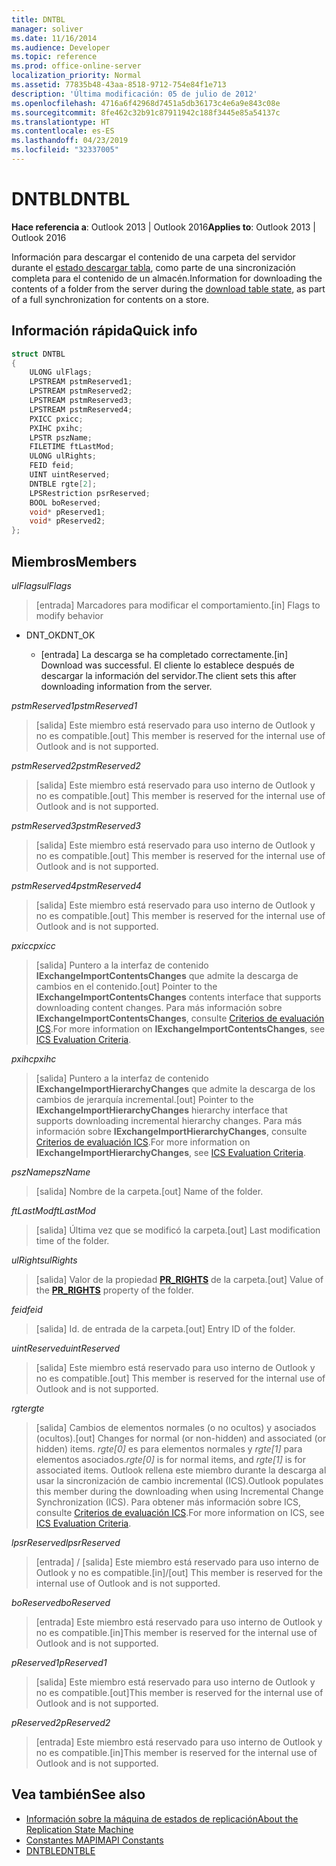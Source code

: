 ```yaml
---
title: DNTBL
manager: soliver
ms.date: 11/16/2014
ms.audience: Developer
ms.topic: reference
ms.prod: office-online-server
localization_priority: Normal
ms.assetid: 77835b48-43aa-8518-9712-754e84f1e713
description: 'Última modificación: 05 de julio de 2012'
ms.openlocfilehash: 4716a6f42968d7451a5db36173c4e6a9e843c08e
ms.sourcegitcommit: 8fe462c32b91c87911942c188f3445e85a54137c
ms.translationtype: HT
ms.contentlocale: es-ES
ms.lasthandoff: 04/23/2019
ms.locfileid: "32337005"
---
```

# <a name="dntbl"></a><span data-ttu-id="b6d37-103">DNTBL</span><span class="sxs-lookup"><span data-stu-id="b6d37-103">DNTBL</span></span>
 
<span data-ttu-id="b6d37-104">**Hace referencia a**: Outlook 2013 | Outlook 2016</span><span class="sxs-lookup"><span data-stu-id="b6d37-104">**Applies to**: Outlook 2013 | Outlook 2016</span></span> 
  
<span data-ttu-id="b6d37-105">Información para descargar el contenido de una carpeta del servidor durante el [estado descargar tabla](download-table-state.md), como parte de una sincronización completa para el contenido de un almacén.</span><span class="sxs-lookup"><span data-stu-id="b6d37-105">Information for downloading the contents of a folder from the server during the [download table state](download-table-state.md), as part of a full synchronization for contents on a store.</span></span>
  
## <a name="quick-info"></a><span data-ttu-id="b6d37-106">Información rápida</span><span class="sxs-lookup"><span data-stu-id="b6d37-106">Quick info</span></span>

```cpp
struct DNTBL 
{ 
    ULONG ulFlags; 
    LPSTREAM pstmReserved1; 
    LPSTREAM pstmReserved2; 
    LPSTREAM pstmReserved3; 
    LPSTREAM pstmReserved4; 
    PXICC pxicc; 
    PXIHC pxihc; 
    LPSTR pszName; 
    FILETIME ftLastMod; 
    ULONG ulRights; 
    FEID feid; 
    UINT uintReserved; 
    DNTBLE rgte[2]; 
    LPSRestriction psrReserved; 
    BOOL boReserved; 
    void* pReserved1; 
    void* pReserved2; 
};

```

## <a name="members"></a><span data-ttu-id="b6d37-107">Miembros</span><span class="sxs-lookup"><span data-stu-id="b6d37-107">Members</span></span>

<span data-ttu-id="b6d37-108">_ulFlags_</span><span class="sxs-lookup"><span data-stu-id="b6d37-108">_ulFlags_</span></span>
  
> <span data-ttu-id="b6d37-109">[entrada] Marcadores para modificar el comportamiento.</span><span class="sxs-lookup"><span data-stu-id="b6d37-109">[in] Flags to modify behavior</span></span> 
    
  - <span data-ttu-id="b6d37-110">DNT_OK</span><span class="sxs-lookup"><span data-stu-id="b6d37-110">DNT_OK</span></span>
    
    - <span data-ttu-id="b6d37-111">[entrada] La descarga se ha completado correctamente.</span><span class="sxs-lookup"><span data-stu-id="b6d37-111">[in] Download was successful.</span></span> <span data-ttu-id="b6d37-112">El cliente lo establece después de descargar la información del servidor.</span><span class="sxs-lookup"><span data-stu-id="b6d37-112">The client sets this after downloading information from the server.</span></span>
    
<span data-ttu-id="b6d37-113">_pstmReserved1_</span><span class="sxs-lookup"><span data-stu-id="b6d37-113">_pstmReserved1_</span></span>
  
> <span data-ttu-id="b6d37-114">[salida] Este miembro está reservado para uso interno de Outlook y no es compatible.</span><span class="sxs-lookup"><span data-stu-id="b6d37-114">[out] This member is reserved for the internal use of Outlook and is not supported.</span></span> 
    
<span data-ttu-id="b6d37-115">_pstmReserved2_</span><span class="sxs-lookup"><span data-stu-id="b6d37-115">_pstmReserved2_</span></span>
  
> <span data-ttu-id="b6d37-116">[salida] Este miembro está reservado para uso interno de Outlook y no es compatible.</span><span class="sxs-lookup"><span data-stu-id="b6d37-116">[out] This member is reserved for the internal use of Outlook and is not supported.</span></span> 
    
<span data-ttu-id="b6d37-117">_pstmReserved3_</span><span class="sxs-lookup"><span data-stu-id="b6d37-117">_pstmReserved3_</span></span>
  
> <span data-ttu-id="b6d37-118">[salida] Este miembro está reservado para uso interno de Outlook y no es compatible.</span><span class="sxs-lookup"><span data-stu-id="b6d37-118">[out] This member is reserved for the internal use of Outlook and is not supported.</span></span> 
    
<span data-ttu-id="b6d37-119">_pstmReserved4_</span><span class="sxs-lookup"><span data-stu-id="b6d37-119">_pstmReserved4_</span></span>
  
> <span data-ttu-id="b6d37-120">[salida] Este miembro está reservado para uso interno de Outlook y no es compatible.</span><span class="sxs-lookup"><span data-stu-id="b6d37-120">[out] This member is reserved for the internal use of Outlook and is not supported.</span></span> 
    
<span data-ttu-id="b6d37-121">_pxicc_</span><span class="sxs-lookup"><span data-stu-id="b6d37-121">_pxicc_</span></span>
  
>  <span data-ttu-id="b6d37-122">[salida] Puntero a la interfaz de contenido **IExchangeImportContentsChanges** que admite la descarga de cambios en el contenido.</span><span class="sxs-lookup"><span data-stu-id="b6d37-122">[out] Pointer to the **IExchangeImportContentsChanges** contents interface that supports downloading content changes.</span></span> <span data-ttu-id="b6d37-123">Para más información sobre **IExchangeImportContentsChanges**, consulte [Criterios de evaluación ICS](https://msdn.microsoft.com/library/aa579252%28EXCHG.80%29.aspx).</span><span class="sxs-lookup"><span data-stu-id="b6d37-123">For more information on **IExchangeImportContentsChanges**, see [ICS Evaluation Criteria](https://msdn.microsoft.com/library/aa579252%28EXCHG.80%29.aspx).</span></span>
    
<span data-ttu-id="b6d37-124">_pxihc_</span><span class="sxs-lookup"><span data-stu-id="b6d37-124">_pxihc_</span></span>
  
>  <span data-ttu-id="b6d37-125">[salida] Puntero a la interfaz de contenido **IExchangeImportHierarchyChanges** que admite la descarga de los cambios de jerarquía incremental.</span><span class="sxs-lookup"><span data-stu-id="b6d37-125">[out] Pointer to the **IExchangeImportHierarchyChanges** hierarchy interface that supports downloading incremental hierarchy changes.</span></span> <span data-ttu-id="b6d37-126">Para más información sobre **IExchangeImportHierarchyChanges**, consulte [Criterios de evaluación ICS](https://msdn.microsoft.com/library/aa579252%28EXCHG.80%29.aspx).</span><span class="sxs-lookup"><span data-stu-id="b6d37-126">For more information on **IExchangeImportHierarchyChanges**, see [ICS Evaluation Criteria](https://msdn.microsoft.com/library/aa579252%28EXCHG.80%29.aspx).</span></span>
    
<span data-ttu-id="b6d37-127">_pszName_</span><span class="sxs-lookup"><span data-stu-id="b6d37-127">_pszName_</span></span>
  
>  <span data-ttu-id="b6d37-128">[salida] Nombre de la carpeta.</span><span class="sxs-lookup"><span data-stu-id="b6d37-128">[out] Name of the folder.</span></span> 
    
<span data-ttu-id="b6d37-129">_ftLastMod_</span><span class="sxs-lookup"><span data-stu-id="b6d37-129">_ftLastMod_</span></span>
  
>  <span data-ttu-id="b6d37-130">[salida] Última vez que se modificó la carpeta.</span><span class="sxs-lookup"><span data-stu-id="b6d37-130">[out] Last modification time of the folder.</span></span> 
    
<span data-ttu-id="b6d37-131">_ulRights_</span><span class="sxs-lookup"><span data-stu-id="b6d37-131">_ulRights_</span></span>
  
>  <span data-ttu-id="b6d37-132">[salida] Valor de la propiedad **[PR_RIGHTS](https://msdn.microsoft.com/library/ee238052%28v=EXCHG.80%29.aspx)** de la carpeta.</span><span class="sxs-lookup"><span data-stu-id="b6d37-132">[out] Value of the **[PR_RIGHTS](https://msdn.microsoft.com/library/ee238052%28v=EXCHG.80%29.aspx)** property of the folder.</span></span> 
    
<span data-ttu-id="b6d37-133">_feid_</span><span class="sxs-lookup"><span data-stu-id="b6d37-133">_feid_</span></span>
  
>  <span data-ttu-id="b6d37-134">[salida] Id. de entrada de la carpeta.</span><span class="sxs-lookup"><span data-stu-id="b6d37-134">[out] Entry ID of the folder.</span></span> 
    
<span data-ttu-id="b6d37-135">_uintReserved_</span><span class="sxs-lookup"><span data-stu-id="b6d37-135">_uintReserved_</span></span>
  
>  <span data-ttu-id="b6d37-136">[salida] Este miembro está reservado para uso interno de Outlook y no es compatible.</span><span class="sxs-lookup"><span data-stu-id="b6d37-136">[out] This member is reserved for the internal use of Outlook and is not supported.</span></span> 
    
<span data-ttu-id="b6d37-137">_rgte_</span><span class="sxs-lookup"><span data-stu-id="b6d37-137">_rgte_</span></span>
  
> <span data-ttu-id="b6d37-138">[salida] Cambios de elementos normales (o no ocultos) y asociados (ocultos).</span><span class="sxs-lookup"><span data-stu-id="b6d37-138">[out] Changes for normal (or non-hidden) and associated (or hidden) items.</span></span>  <span data-ttu-id="b6d37-139">*rgte[0]* es para elementos normales y *rgte[1]* para elementos asociados.</span><span class="sxs-lookup"><span data-stu-id="b6d37-139">*rgte[0]*  is for normal items, and  *rgte[1]*  is for associated items.</span></span> <span data-ttu-id="b6d37-140">Outlook rellena este miembro durante la descarga al usar la sincronización de cambio incremental (ICS).</span><span class="sxs-lookup"><span data-stu-id="b6d37-140">Outlook populates this member during the downloading when using Incremental Change Synchronization (ICS).</span></span> <span data-ttu-id="b6d37-141">Para obtener más información sobre ICS, consulte [Criterios de evaluación ICS](https://msdn.microsoft.com/library/aa579252%28EXCHG.80%29.aspx).</span><span class="sxs-lookup"><span data-stu-id="b6d37-141">For more information on ICS, see [ICS Evaluation Criteria](https://msdn.microsoft.com/library/aa579252%28EXCHG.80%29.aspx).</span></span>
    
<span data-ttu-id="b6d37-142">_lpsrReserved_</span><span class="sxs-lookup"><span data-stu-id="b6d37-142">_lpsrReserved_</span></span>
  
>  <span data-ttu-id="b6d37-143">[entrada] / [salida] Este miembro está reservado para uso interno de Outlook y no es compatible.</span><span class="sxs-lookup"><span data-stu-id="b6d37-143">[in]/[out] This member is reserved for the internal use of Outlook and is not supported.</span></span> 
    
<span data-ttu-id="b6d37-144">_boReserved_</span><span class="sxs-lookup"><span data-stu-id="b6d37-144">_boReserved_</span></span>
  
>  <span data-ttu-id="b6d37-145">[entrada] Este miembro está reservado para uso interno de Outlook y no es compatible.</span><span class="sxs-lookup"><span data-stu-id="b6d37-145">[in]This member is reserved for the internal use of Outlook and is not supported.</span></span> 
    
<span data-ttu-id="b6d37-146">_pReserved1_</span><span class="sxs-lookup"><span data-stu-id="b6d37-146">_pReserved1_</span></span>
  
>  <span data-ttu-id="b6d37-147">[salida] Este miembro está reservado para uso interno de Outlook y no es compatible.</span><span class="sxs-lookup"><span data-stu-id="b6d37-147">[out]This member is reserved for the internal use of Outlook and is not supported.</span></span> 
    
<span data-ttu-id="b6d37-148">_pReserved2_</span><span class="sxs-lookup"><span data-stu-id="b6d37-148">_pReserved2_</span></span>
  
>  <span data-ttu-id="b6d37-149">[entrada] Este miembro está reservado para uso interno de Outlook y no es compatible.</span><span class="sxs-lookup"><span data-stu-id="b6d37-149">[in]This member is reserved for the internal use of Outlook and is not supported.</span></span> 
    
## <a name="see-also"></a><span data-ttu-id="b6d37-150">Vea también</span><span class="sxs-lookup"><span data-stu-id="b6d37-150">See also</span></span>

- [<span data-ttu-id="b6d37-151">Información sobre la máquina de estados de replicación</span><span class="sxs-lookup"><span data-stu-id="b6d37-151">About the Replication State Machine</span></span>](about-the-replication-state-machine.md)  
- [<span data-ttu-id="b6d37-152">Constantes MAPI</span><span class="sxs-lookup"><span data-stu-id="b6d37-152">MAPI Constants</span></span>](mapi-constants.md) 
- [<span data-ttu-id="b6d37-153">DNTBLE</span><span class="sxs-lookup"><span data-stu-id="b6d37-153">DNTBLE</span></span>](dntble.md)

